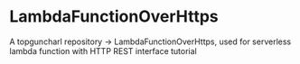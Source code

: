 # LambdaFunctionOverHttps
A topguncharl repository -> LambdaFunctionOverHttps, used for serverless lambda function with HTTP REST interface tutorial
